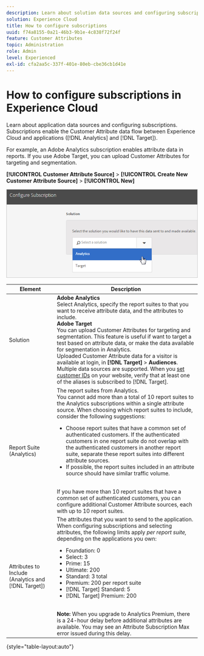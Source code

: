 ```yaml
---
description: Learn about solution data sources and configuring subscriptions. Subscriptions enable the Customer Attribute data flow between the Experience Cloud and applications (Analytics and Target).
solution: Experience Cloud
title: How to configure subscriptions 
uuid: f74a8155-0a21-46b3-9b1e-4c838f72f24f
feature: Customer Attributes
topic: Administration
role: Admin
level: Experienced
exl-id: cfa2aa5c-337f-401e-80eb-cbe36cb1d41e
---
```

# How to configure subscriptions in Experience Cloud

Learn about application data sources and configuring subscriptions. Subscriptions enable the Customer Attribute data flow between Experience Cloud and applications ([!DNL Analytics] and [!DNL Target]).

For example, an Adobe Analytics subscription enables attribute data in reports. If you use Adobe Target, you can upload Customer Attributes for targeting and segmentation. 

**[!UICONTROL Customer Attribute Source]** > **[!UICONTROL Create New Customer Attribute Source]** > **[!UICONTROL New]** 

![Configure subscriptions in Experience Cloud](assets/configure_subscription_page.png) 

| Element | Description |
|--- |--- |
|Solution|**Adobe Analytics**<br>Select Analytics, specify the report suites to that you want to receive attribute data, and the attributes to include.<br>**Adobe Target**<br>You can upload Customer Attributes for targeting and segmentation. This feature is useful if want to target a test based on attribute data, or make the data available for segmentation in Analytics.<br>Uploaded Customer Attribute data for a visitor is available at login, in **[!DNL Target]** > **Audiences**.<br>Multiple data sources are supported. When you  [set customer IDs](core-services.md) on your website, verify that at least one of the aliases is subscribed to [!DNL Target].|
|Report Suite (Analytics)|The report suites from Analytics.<br>You cannot add more than a total of 10 report suites to the Analytics subscriptions within a single attribute source. When choosing which report suites to include, consider the following suggestions:<ul><li>Choose report suites that have a common set of authenticated customers. If the authenticated customers in one report suite do not overlap with the authenticated customers in another report suite, separate these report suites into different attribute sources.</li><li>If possible, the report suites included in an attribute source should have similar traffic volume.</li></ul><br>If you have more than 10 report suites that have a common set of authenticated customers, you can configure additional Customer Attribute sources, each with up to 10 report suites.|
|Attributes to Include (Analytics and [!DNL Target])|The attributes that you want to send to the application. <br>When configuring subscriptions and selecting attributes, the following limits apply _per report suite,_ depending on the applications you own:<ul><li>Foundation: 0</li><li>Select: 3</li><li>Prime: 15</li><li>Ultimate: 200</li><li>Standard: 3 total</li><li>Premium: 200 per report suite</li><li>[!DNL Target] Standard: 5</li><li>[!DNL Target] Premium: 200</li></ul><br>**Note:** When you upgrade to Analytics Premium, there is a 24-hour delay before additional attributes are available. You may see an Attribute Subscription Max error issued during this delay.|

{style="table-layout:auto"}

